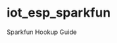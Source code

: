 # iot_esp_sparkfun

<a ref="https://learn.sparkfun.com/tutorials/esp8266-thing-hookup-guide/example-sketch-posting-to-phant">Sparkfun Hookup Guide</a>
